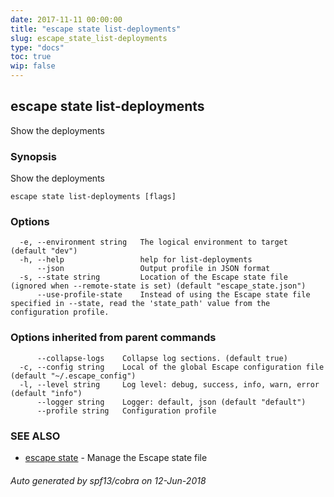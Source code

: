 ```yaml
---
date: 2017-11-11 00:00:00
title: "escape state list-deployments"
slug: escape_state_list-deployments
type: "docs"
toc: true
wip: false
---
```

## escape state list-deployments

Show the deployments

### Synopsis


Show the deployments

```
escape state list-deployments [flags]
```

### Options

```
  -e, --environment string   The logical environment to target (default "dev")
  -h, --help                 help for list-deployments
      --json                 Output profile in JSON format
  -s, --state string         Location of the Escape state file (ignored when --remote-state is set) (default "escape_state.json")
      --use-profile-state    Instead of using the Escape state file specified in --state, read the 'state_path' value from the configuration profile.
```

### Options inherited from parent commands

```
      --collapse-logs    Collapse log sections. (default true)
  -c, --config string    Local of the global Escape configuration file (default "~/.escape_config")
  -l, --level string     Log level: debug, success, info, warn, error (default "info")
      --logger string    Logger: default, json (default "default")
      --profile string   Configuration profile
```

### SEE ALSO
* [escape state](../escape_state/)	 - Manage the Escape state file

###### Auto generated by spf13/cobra on 12-Jun-2018

